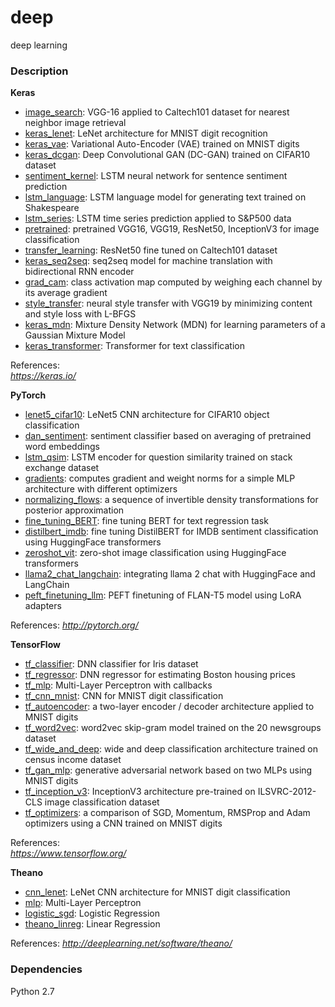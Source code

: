 # deep
deep learning

### Description

**Keras**

- [image_search](./keras/image_search.py): VGG-16 applied to Caltech101 dataset for nearest neighbor image retrieval
- [keras_lenet](./keras/keras_lenet.py): LeNet architecture for MNIST digit recognition
- [keras_vae](./keras/keras_vae.py): Variational Auto-Encoder (VAE) trained on MNIST digits
- [keras_dcgan](./keras/keras_dcgan_cifar10.py): Deep Convolutional GAN (DC-GAN) trained on CIFAR10 dataset
- [sentiment_kernel](./keras/sentiment_kernel.py): LSTM neural network for sentence sentiment prediction
- [lstm_language](./keras/keras_lstm_language.py): LSTM language model for generating text trained on Shakespeare
- [lstm_series](./keras/keras_lstm_series.py): LSTM time series prediction applied to S&P500 data
- [pretrained](./keras/keras_pretrained.py): pretrained VGG16, VGG19, ResNet50, InceptionV3 for image classification
- [transfer_learning](./keras/transfer_learning.py): ResNet50 fine tuned on Caltech101 dataset  
- [keras_seq2seq](./keras/keras_seq2seq.py): seq2seq model for machine translation with bidirectional RNN encoder  
- [grad_cam](./keras/keras_grad_cam.py): class activation map computed by weighing each channel by its average gradient  
- [style_transfer](./keras/keras_style_transfer.py): neural style transfer with VGG19 by minimizing content and style loss with L-BFGS  
- [keras_mdn](./keras/keras_mdn.py): Mixture Density Network (MDN) for learning parameters of a Gaussian Mixture Model  
- [keras_transformer](./keras/keras_transformer.py): Transformer for text classification  

References:  
*https://keras.io/*  

**PyTorch**
- [lenet5_cifar10](./pytorch/lenet5_cifar10.py): LeNet5 CNN architecture for CIFAR10 object classification   
- [dan_sentiment](./pytorch/dan_sentiment.py): sentiment classifier based on averaging of pretrained word embeddings  
- [lstm_qsim](./pytorch/lstm_qsim.py): LSTM encoder for question similarity trained on stack exchange dataset  
- [gradients](./pytorch/gradient_norm.py): computes gradient and weight norms for a simple MLP architecture with different optimizers  
- [normalizing_flows](./pytorch/nf.py): a sequence of invertible density transformations for posterior approximation  
- [fine_tuning_BERT](./pytorch/bert_fine_tuning.py): fine tuning BERT for text regression task   
- [distilbert_imdb](./pytorch/distilbert_imdb.py): fine tuning DistilBERT for IMDB sentiment classification using HuggingFace transformers   
- [zeroshot_vit](./pytorch/zeroshot_vit.py): zero-shot image classification using HuggingFace transformers   
- [llama2_chat_langchain](./pytorch/llama2_chat_langchain.py): integrating llama 2 chat with HuggingFace and LangChain 
- [peft_finetuning_llm](./pytorch/peft_finetuning_llm.py): PEFT finetuning of FLAN-T5 model using LoRA adapters   

References:
*http://pytorch.org/*


**TensorFlow**

- [tf_classifier](./tensorflow/tf_classifier.py): DNN classifier for Iris dataset
- [tf_regressor](./tensorflow/tf_regressor.py): DNN regressor for estimating Boston housing prices
- [tf_mlp](./tensorflow/tf_mlp.py): Multi-Layer Perceptron with callbacks
- [tf_cnn_mnist](./tensorflow/tf_cnn_mnist.py): CNN for MNIST digit classification
- [tf_autoencoder](./tensorflow/tf_autoencoder.py): a two-layer encoder / decoder architecture applied to MNIST digits
- [tf_word2vec](./tensorflow/tf_word2vec.py): word2vec skip-gram model trained on the 20 newsgroups dataset
- [tf_wide_and_deep](./tensorflow/tf_wide_and_deep.py): wide and deep classification architecture trained on census income dataset
- [tf_gan_mlp](./tensorflow/tf_gan_mlp.py): generative adversarial network based on two MLPs using MNIST digits
- [tf_inception_v3](./tensorflow/tf_inception_v3.py): InceptionV3 architecture pre-trained on ILSVRC-2012-CLS image classification dataset
- [tf_optimizers](./tensorflow/tf_optimizers.py): a comparison of SGD, Momentum, RMSProp and Adam optimizers using a CNN trained on MNIST digits


References:  
*https://www.tensorflow.org/*


**Theano**
- [cnn_lenet](./theano/theano_cnn_lenet.py): LeNet CNN architecture for MNIST digit classification
- [mlp](./theano/mlp.py): Multi-Layer Perceptron
- [logistic_sgd](./theano/logistic_sgd.py): Logistic Regression
- [theano_linreg](./theano/theano_linreg.py): Linear Regression


References:
*http://deeplearning.net/software/theano/*


### Dependencies

Python 2.7  

